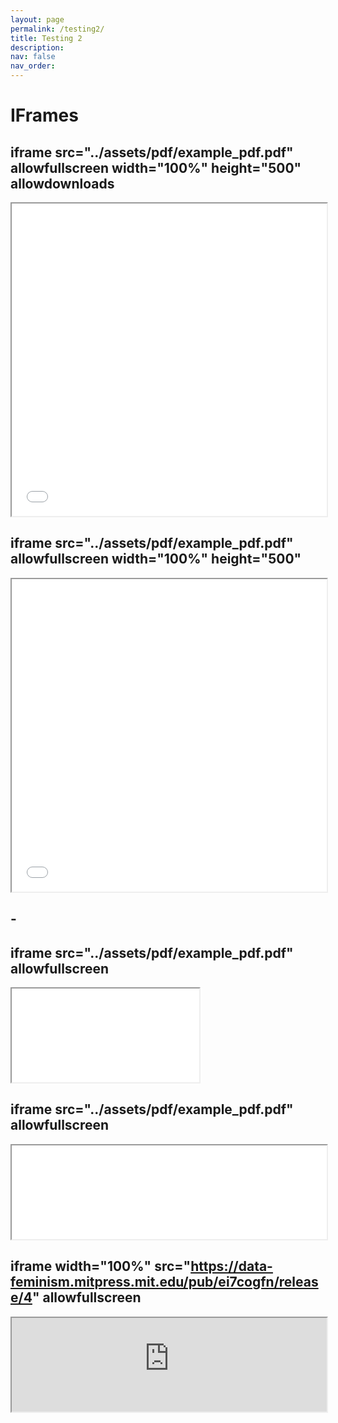 ```yaml
---
layout: page
permalink: /testing2/
title: Testing 2
description:
nav: false
nav_order: 
---
```


# IFrames



## iframe src="../assets/pdf/example_pdf.pdf" allowfullscreen width="100%" height="500" allowdownloads
<iframe src="../assets/pdf/example_pdf.pdf" allowfullscreen width="100%" height="500" allowdownloads></iframe>

## iframe src="../assets/pdf/example_pdf.pdf" allowfullscreen width="100%" height="500"
<iframe src="../assets/pdf/example_pdf.pdf" allowfullscreen width="100%" height="500"></iframe>

## - 

## iframe src="../assets/pdf/example_pdf.pdf" allowfullscreen
<iframe src="../assets/pdf/example_pdf.pdf" allowfullscreen></iframe>

## iframe src="../assets/pdf/example_pdf.pdf" allowfullscreen
<iframe src="../assets/pdf/example_pdf.pdf" width="100%" allowfullscreen></iframe>

## iframe width="100%" src="https://data-feminism.mitpress.mit.edu/pub/ei7cogfn/release/4" allowfullscreen
<iframe width="100%" src="https://data-feminism.mitpress.mit.edu/pub/ei7cogfn/release/4" allowfullscreen>iFrame HERE</iframe>
